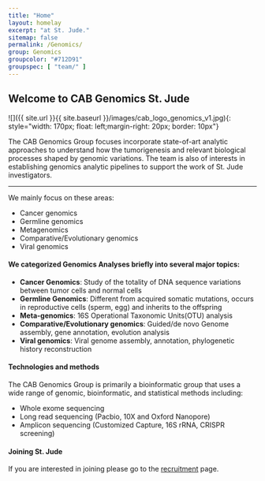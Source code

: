```yaml
---
title: "Home"
layout: homelay
excerpt: "at St. Jude."
sitemap: false
permalink: /Genomics/
group: Genomics
groupcolor: "#712D91"
groupspec: [ "team/" ]
---
```


## Welcome to CAB Genomics St. Jude

![]({{ site.url }}{{ site.baseurl }}/images/cab_logo_genomics_v1.jpg){: style="width: 170px; float: left;margin-right: 20px; border: 10px"}

The CAB Genomics Group focuses incorporate state-of-art analytic approaches to understand how the tumorigenesis and relevant biological processes shaped by genomic variations. The team is also of interests in establishing genomics analytic pipelines to support the work of St. Jude investigators.

---
We mainly focus on these areas:

- Cancer genomics
- Germline genomics
- Metagenomics
- Comparative/Evolutionary genomics
- Viral genomics

#### We categorized Genomics Analyses briefly into several major topics:

- **Cancer Genomics**: Study of the totality of DNA sequence variations between tumor cells and normal cells
- **Germline Genomics**: Different from acquired somatic mutations, occurs in reproductive cells (sperm, egg) and inherits to the offspring
- **Meta-genomics**: 16S Operational Taxonomic Units(OTU) analysis
- **Comparative/Evolutionary genomics**: Guided/de novo Genome assembly, gene annotation, evolution analysis
- **Viral genomics**: Viral genome assembly, annotation, phylogenetic history reconstruction

#### Technologies and methods

The CAB Genomics Group is primarily a bioinformatic group that uses a wide range of genomic, bioinformatic, and statistical methods including:

- Whole exome sequencing
- Long read sequencing (Pacbio, 10X and Oxford Nanopore)
- Amplicon sequencing (Customized Capture, 16S rRNA, CRISPR screening)

#### Joining St. Jude
If you are interested in joining please go to the [recruitment](/recruitment) page.
